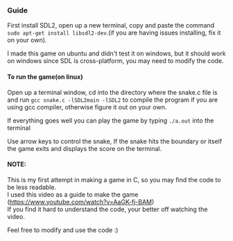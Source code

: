 ### Guide

First install SDL2, open up a new terminal, copy and paste the command `sudo apt-get install libsdl2-dev`.(if you are having issues installing, fix it on your own).

I made this game on ubuntu and didn't test it on windows, but it should work on windows since SDL is cross-platform, you may need to modify the code.

#### To run the game(on linux)
Open up a terminal window, cd into the directory where the snake.c file is and run `gcc snake.c -lSDL2main -lSDL2` to compile the program if you are using gcc compiler, otherwise figure it out on your own.

If everything goes well you can play the game by typing `./a.out` into the terminal

Use arrow keys to control the snake, If the snake hits the boundary or itself the game exits and displays the score on the terminal.

#### NOTE: 
This is my first attempt in making a game in C, so you may find the code to be less readable.  
I used this video as a guide to make the game (https://www.youtube.com/watch?v=AaGK-fj-BAM)  
If you find it hard to understand the code, your better off watching the video.  


Feel free to modify and use the code :)

